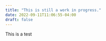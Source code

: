 ```yaml
---
title: "This is still a work in progress."
date: 2022-09-11T11:06:55-04:00
draft: false
---
```


This is a test